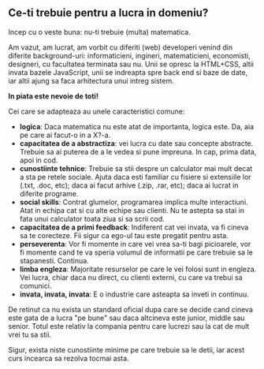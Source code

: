 ## Ce-ti trebuie pentru a lucra in domeniu?

Incep cu o veste buna: nu-ti trebuie (multa) matematica. 

Am vazut, am lucrat, am vorbit cu diferiti (web) developeri venind din diferite background-uri: informaticieni, ingineri, matematicieni, economisti, designeri, cu facultatea terminata sau nu.
Unii se opresc la HTML+CSS, altii invata bazele JavaScript, unii se indreapta spre back end si baze de date, iar altii ajung sa faca arhitectura unui intreg sistem.

**In piata este nevoie de toti!**

Cei care se adapteaza au unele caracteristici comune: 
* **logica**: Daca matematica nu este atat de importanta, logica este. Da, aia pe care ai facut-o in a X?-a.
* **capacitatea de a abstractiza**: vei lucra cu date sau concepte abstracte. Trebuie sa ai puterea de a le vedea si pune impreuna. In cap, prima data, apoi in cod.
* **cunostiinte tehnice**: Trebuie sa stii despre un calculator mai mult decat a sta pe retele sociale. Ajuta daca esti familiar cu fisiere si extensiile lor (.txt, .doc, etc); daca ai facut arhive (.zip, .rar, etc); daca ai lucrat in diferite programe.
* **social skills**: Contrat glumelor, programarea implica multe interactiuni. Atat in echipa cat si cu alte echipe sau clienti. Nu te astepta sa stai in fata unui calculator toata ziua si sa scrii cod.
* **capacitatea de a primi feedback**: Indiferent cat vei invata, va fi cineva sa te corecteze. Fii sigur ca ego-ul tau este pregatit pentru asta.
* **perseverenta**: Vor fi momente in care vei vrea sa-ti bagi picioarele, vor fi momente cand te va speria volumul de informatii pe care trebuie sa le stapanesti. Continua.
* **limba engleza**: Majoritate resurselor pe care le vei folosi sunt in engleza. Vei lucra, chiar daca nu direct, cu clienti externi, cu care va trebui sa comunici.
* **invata, invata, invata**: E o industrie care asteapta sa inveti in continuu. 

De retinut ca nu exista un standard oficial dupa care se decide cand cineva este gata de a lucra "pe bune" sau daca altcineva este junior, middle sau senior.
Totul este relativ la compania pentru care lucrezi sau la cat de mult vrei tu sa stii.

Sigur, exista niste cunostiinte minime pe care trebuie sa le detii, iar acest curs incearca sa rezolva tocmai asta.